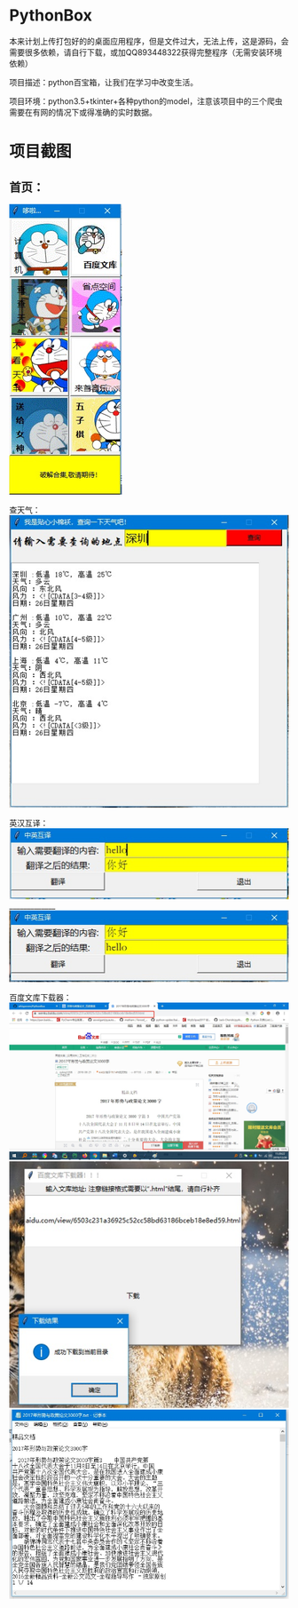 # PythonBox
本来计划上传打包好的的桌面应用程序，但是文件过大，无法上传，这是源码，会需要很多依赖，请自行下载，或加QQ893448322获得完整程序（无需安装环境依赖）


项目描述：python百宝箱，让我们在学习中改变生活。


项目环境：python3.5+tkinter+各种python的model，注意该项目中的三个爬虫需要在有网的情况下或得准确的实时数据。


# 项目截图


## 首页：
![](img/1.jpg)

查天气：
![](img/3.jpg)


英汉互译：
![](img/4.jpg)  
_____________![](img/4.1.jpg)


百度文库下载器：
![](img/5.jpg)  ![](img/5.1.jpg) ![](img/5.2.jpg)



